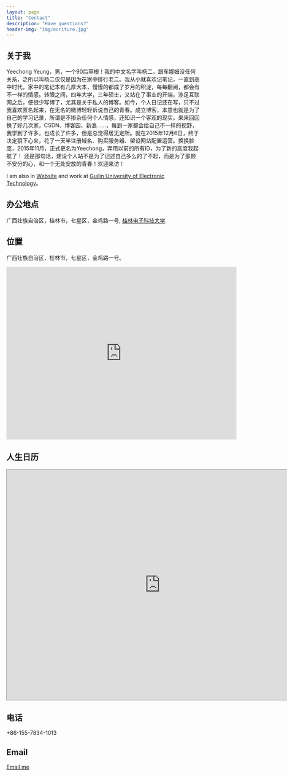 ```yaml
---
layout: page
title: "Contact"
description: "Have questions?"
header-img: "img/ecriture.jpg"
---
```


关于我
---------------
Yeechong Yeung，男，一个90后草根！我的中文名字叫杨二，跟车娜姆没任何关系，之所以叫杨二仅仅是因为在家中排行老二。我从小就喜欢记笔记，一直到高中时代，家中的笔记本有几厚大本，慢慢的都成了岁月的积淀，每每翻阅，都会有不一样的情感。转眼之间，四年大学，三年硕士，又站在了事业的开端，涉足互联网之后，便很少写博了，尤其是关于私人的博客。如今，个人日记还在写，只不过我喜欢匿名起来，在无名的微博轻轻诉说自己的青春。成立博客，本意也就是为了自己的学习记录，所谓是不掺杂任何个人情感，还知识一个客观的现实。来来回回换了好几次家，CSDN、博客园、新浪……，每到一家都会给自己不一样的视野，我学到了许多，也成长了许多，但是总觉得居无定所。就在2015年12月6日，终于决定狠下心来，花了一天半注册域名、购买服务器、架设网站配置运营。换换脸庞，2015年11月，正式更名为Yeechong，弃用以前的所有ID，为了新的高度我起航了！
    还是那句话，建设个人站不是为了记述自己多么的了不起，而是为了那颗不安分的心，和一个无处安放的青春！欢迎来访！
    
I am also in [Website](http://yeechong.ren/) and work at [Guilin University of Electronic Technology](http://www.guet.edu.cn/ExtGuetWeb/)。


办公地点
---------------

广西壮族自治区，桂林市，七星区，金鸡路一号, [桂林电子科技大学](http://www.guet.edu.cn/ExtGuetWeb/).



位置
--------------


广西壮族自治区，桂林市，七星区，金鸡路一号。
<iframe
    width="600"
    height="450"
    frameborder="0" style="border:0"
    src="https://www.google.com/maps/embed/v1/place?key=AIzaSyCPDq0oKtTzAZa-Ilqp38KVkL2otVNyJWQ
      &q=桂林电子科技大学,Gui+Lin,CN
      &attribution_source=Google+Maps+Embed+API
      &attribution_web_url=http://www.butchartgardens.com/
      &attribution_ios_deep_link_id=comgooglemaps://?daddr=Butchart+Gardens+Victoria+BC" allowfullscreen>
</iframe>
  
人生日历
---------------
<iframe src="https://calendar.google.com/calendar/embed?height=600&amp;wkst=1&amp;hl=zh_CN&amp;bgcolor=%2399ff99&amp;src=yeechongyeung%40gmail.com&amp;color=%231B887A" style="border:solid 1px #777" width="800" height="600" frameborder="0" scrolling="no"></iframe>



电话
---------------

+86-155-7834-1013

Email
---------------

[Email me](yeechongyeung@gmail.com)
